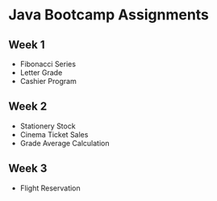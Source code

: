 # Java Bootcamp Assignments



## Week 1 
- Fibonacci Series
- Letter Grade
- Cashier Program

## Week 2 
- Stationery Stock
- Cinema Ticket Sales
- Grade Average Calculation

## Week 3
- Flight Reservation
